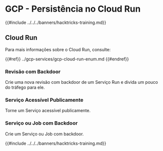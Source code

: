 # GCP - Persistência no Cloud Run

{{#include ../../../banners/hacktricks-training.md}}

## Cloud Run

Para mais informações sobre o Cloud Run, consulte:

{{#ref}}
../gcp-services/gcp-cloud-run-enum.md
{{#endref}}

### Revisão com Backdoor

Crie uma nova revisão com backdoor de um Serviço Run e divida um pouco do tráfego para ele.

### Serviço Acessível Publicamente

Torne um Serviço acessível publicamente.

### Serviço ou Job com Backdoor

Crie um Serviço ou Job com backdoor.

{{#include ../../../banners/hacktricks-training.md}}
